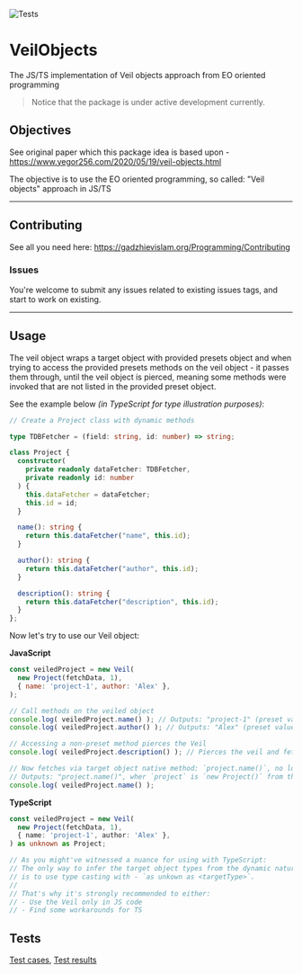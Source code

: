 ![Tests](https://github.com/MyNameIsNeXTSTEP/VeilObjects/actions/workflows/test.yml/badge.svg?branch=tests-workflow)

# VeilObjects
The JS/TS implementation of Veil objects approach from EO oriented programming

> Notice that the package is under active development currently.

## Objectives
See original paper which this package idea is based upon - https://www.yegor256.com/2020/05/19/veil-objects.html

The objective is to use the EO oriented programming, so called: "Veil objects" approach in JS/TS

---

## Contributing

See all you need here: https://gadzhievislam.org/Programming/Contributing

### Issues

You're welcome to submit any issues related to existing issues tags, and start to work on existing.

---

## Usage
The veil object wraps a target object with provided presets object and when trying to access the provided presets methods on the veil object - it passes them through, until the veil object is pierced, meaning some methods were invoked that are not listed in the provided preset object.

See the example below
*(in TypeScript for type illustration purposes)*:

```TypeScript
// Create a Project class with dynamic methods

type TDBFetcher = (field: string, id: number) => string;

class Project {
  constructor(
    private readonly dataFetcher: TDBFetcher,
    private readonly id: number
  ) {
    this.dataFetcher = dataFetcher;
    this.id = id;
  }

  name(): string {
    return this.dataFetcher("name", this.id);
  }

  author(): string {
    return this.dataFetcher("author", this.id);
  }

  description(): string {
    return this.dataFetcher("description", this.id);
  }
};
```

Now let's try to use our Veil object:

**JavaScript**
```JavaScript
const veiledProject = new Veil(
  new Project(fetchData, 1),
  { name: 'project-1', author: 'Alex' },
);

// Call methods on the veiled object
console.log( veiledProject.name() ); // Outputs: "project-1" (preset value)
console.log( veiledProject.author() ); // Outputs: "Alex" (preset value)

// Accessing a non-preset method pierces the Veil
console.log( veiledProject.description() ); // Pierces the veil and fetches from `project`

// Now fetches via target object native method: `project.name()`, no longer uses preset
// Outputs: "project.name()", wher `project` is `new Project()` from the Veil target
console.log( veiledProject.name() );
```

**TypeScript**
```TypeScript
const veiledProject = new Veil(
  new Project(fetchData, 1),
  { name: 'project-1', author: 'Alex' },
) as unknown as Project;

// As you might've witnessed a nuance for using with TypeScript:
// The only way to infer the target object types from the dynamic nature of Veil class for TypeScript
// is to use type casting with - `as unkown as <targetType>`.
//
// That's why it's strongly recommended to either:
// - Use the Veil only in JS code
// - Find some workarounds for TS
```

## Tests

[Test cases](https://github.com/MyNameIsNeXTSTEP/VeilObjects/blob/master/tests/test-cases/1.test.js), [Test results](https://github.com/MyNameIsNeXTSTEP/VeilObjects/actions/runs/13432912808/job/37528601103)

